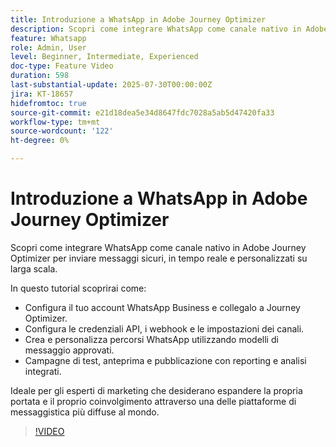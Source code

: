 ```yaml
---
title: Introduzione a WhatsApp in Adobe Journey Optimizer
description: Scopri come integrare WhatsApp come canale nativo in Adobe Journey Optimizer per inviare messaggi sicuri, in tempo reale e personalizzati su larga scala.
feature: Whatsapp
role: Admin, User
level: Beginner, Intermediate, Experienced
doc-type: Feature Video
duration: 598
last-substantial-update: 2025-07-30T00:00:00Z
jira: KT-18657
hidefromtoc: true
source-git-commit: e21d18dea5e34d8647fdc7028a5ab5d47420fa33
workflow-type: tm+mt
source-wordcount: '122'
ht-degree: 0%

---
```



# Introduzione a WhatsApp in Adobe Journey Optimizer

Scopri come integrare WhatsApp come canale nativo in Adobe Journey Optimizer per inviare messaggi sicuri, in tempo reale e personalizzati su larga scala.

In questo tutorial scoprirai come:

* Configura il tuo account WhatsApp Business e collegalo a Journey Optimizer.
* Configura le credenziali API, i webhook e le impostazioni dei canali.
* Crea e personalizza percorsi WhatsApp utilizzando modelli di messaggio approvati.
* Campagne di test, anteprima e pubblicazione con reporting e analisi integrati.

Ideale per gli esperti di marketing che desiderano espandere la propria portata e il proprio coinvolgimento attraverso una delle piattaforme di messaggistica più diffuse al mondo.

>[!VIDEO](https://video.tv.adobe.com/v/3470244/?learn=on&enablevpops)
